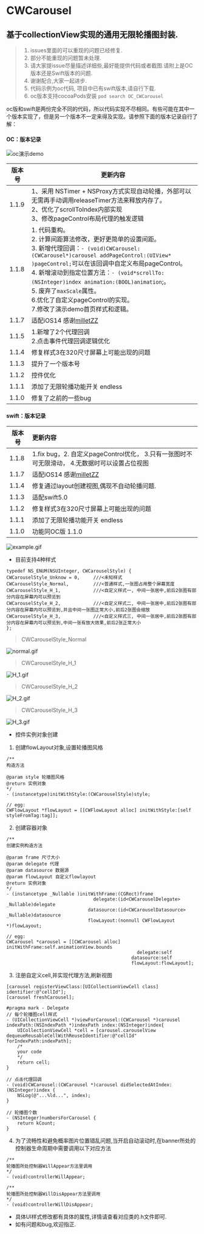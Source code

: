 # CWCarousel 

## 基于collectionView实现的通用无限轮播图封装.

> 1. issues里面的可以重现的问题已经修复.
> 2. 部分不能重现的问题暂未处理.
> 3. 请大家提issue尽量描述详细些,最好能提供代码或者截图.请附上是OC版本还是Swift版本的问题.
> 4. 谢谢配合,大家一起进步.
> 5. 代码示例为oc代码, 项目中已有swift版本,请自行下载. 
> 6. oc版本支持cocoaPods安装 `pod search OC_CWCarousel`

oc版和swift是两份完全不同的代码，所以代码实现不尽相同。有些可能在其中一个版本实现了，但是另一个版本不一定来得及实现。请参照下面的版本记录自行了解：

#### OC：版本记录
![oc演示demo](https://github.com/baozoudiudiu/CWCarousel/blob/master/CWCarouselDemo/oc_demo.png?raw=true)

| 版本号 | 更新内容 |
| ------ | ------ |
| 1.1.9 | 1、采用 NSTimer + NSProxy方式实现自动轮播，外部可以无需再手动调用releaseTimer方法来释放内存了。<br /> 2、优化了scrollToIndex内部实现 <br /> 3、修改pageControl布局代理的触发逻辑 |
| 1.1.8 | 1. 代码重构。<br />2. 计算间距算法修改，更好更简单的设置间距。<br />3. 新增代理回调：`- (void)CWCarousel:(CWCarousel*)carousel addPageControl:(UIView* )pageControl;`可以在该回调中自定义布局pageControl。<br />4. 新增滚动到指定位置方法：`- (void*scrollTo:(NSInteger)index animation:(BOOL)animation`;。<br />5. 废弃了`maxScale`属性。<br />6.优化了自定义pageControl的实现。<br />7.修改了演示demo首页样式和逻辑。 |
| 1.1.7 | 适配iOS14 感谢[milletZZ](https://github.com/milletZZ) |
| 1.1.5 | 1.新增了2个代理回调<br/>2.点击事件代理回调逻辑优化 |
| 1.1.4 | 修复样式3在320尺寸屏幕上可能出现的问题 |
| 1.1.3 | 提升了一个版本号 |
| 1.1.2 | 控件优化 |
| 1.1.1 | 添加了无限轮播功能开关 endless |
| 1.1.0 | 修复了之前的一些bug |

#### swift：版本记录
| 版本号 | 更新内容 |
| ------ | :----- |
| 1.1.8| 1.fix bug，2. 自定义pageControl优化， 3.只有一张图时不可无限滑动， 4.无数据时可以设置占位视图|
| 1.1.7 | 适配iOS14 感谢[milletZZ](https://github.com/milletZZ) |
| 1.1.4 | 修复通过layout创建视图,偶现不自动轮播问题. |
| 1.1.3 | 适配swift5.0 |
| 1.1.2 | 修复样式3在320尺寸屏幕上可能出现的问题 |
| 1.1.1 | 添加了无限轮播功能开关 endless |
| 1.1.0 | 功能同OC版 1.1.0 |

<!--![example.gif](https://github.com/baozoudiudiu/CWCarousel/blob/master/CWCarousel/Sources/example.gif)-->
![example.gif](https://upload-images.jianshu.io/upload_images/3096223-64b23965562677f7.gif?imageMogr2/auto-orient/strip)

* 目前支持4种样式
```
typedef NS_ENUM(NSUInteger, CWCarouselStyle) {
CWCarouselStyle_Unknow = 0,     ///<未知样式
CWCarouselStyle_Normal,         ///<普通样式,一张图占用整个屏幕宽度
CWCarouselStyle_H_1,            ///<自定义样式一, 中间一张居中,前后2张图有部分内容在屏幕内可以预览到
CWCarouselStyle_H_2,            ///<自定义样式二, 中间一张居中,前后2张图有部分内容在屏幕内可以预览到,并且中间一张图正常大小,前后2张图会缩放
CWCarouselStyle_H_3,            ///<自定义样式三, 中间一张居中,前后2张图有部分内容在屏幕内可以预览到,中间一张有放大效果,前后2张正常大小
};
```
> CWCarouselStyle_Normal

<!--![normal.gif](https://github.com/baozoudiudiu/CWCarousel/blob/master/CWCarousel/Sources/normal.gif)-->
![normal.gif](https://upload-images.jianshu.io/upload_images/3096223-7a745a375cf86b75.gif?imageMogr2/auto-orient/strip)

> CWCarouselStyle_H_1

<!--![H_1.gif](https://github.com/baozoudiudiu/CWCarousel/blob/master/CWCarousel/Sources/H_1.gif)-->
![H_1.gif](https://upload-images.jianshu.io/upload_images/3096223-04925d699694000a.gif?imageMogr2/auto-orient/strip)
> CWCarouselStyle_H_2

<!--![H_2.gif](https://github.com/baozoudiudiu/CWCarousel/blob/master/CWCarousel/Sources/H_2.gif)-->
![H_2.gif](https://upload-images.jianshu.io/upload_images/3096223-158f78ab0329288e.gif?imageMogr2/auto-orient/strip)

> CWCarouselStyle_H_3

<!--![H_3.gif](https://github.com/baozoudiudiu/CWCarousel/blob/master/CWCarousel/Sources/H_3.gif)-->
![H_3.gif](https://upload-images.jianshu.io/upload_images/3096223-39307907361b1e4d.gif?imageMogr2/auto-orient/strip)

* 控件实例对象创建
1. 创建flowLayout对象,设置轮播图风格
```
/**
构造方法

@param style 轮播图风格
@return 实例对象
*/
- (instancetype)initWithStyle:(CWCarouselStyle)style;

// egg:
CWFlowLayout *flowLayout = [[CWFlowLayout alloc] initWithStyle:[self styleFromTag:tag]];
```
2. 创建容器对象
```
/**
创建实例构造方法

@param frame 尺寸大小
@param delegate 代理
@param datasource 数据源
@param flowLayout 自定义flowlayout
@return 实例对象
*/
- (instancetype _Nullable )initWithFrame:(CGRect)frame
                                delegate:(id<CWCarouselDelegate> _Nullable)delegate
                              datasource:(id<CWCarouselDatasource> _Nullable)datasource
                              flowLayout:(nonnull CWFlowLayout *)flowLayout;

// egg:
CWCarousel *carousel = [[CWCarousel alloc] initWithFrame:self.animationView.bounds
                                                delegate:self
                                              datasource:self
                                              flowLayout:flowLayout];
```
3. 注册自定义cell,并实现代理方法,刷新视图
```
[carousel registerViewClass:[UICollectionViewCell class] identifier:@"cellId"];
[carousel freshCarousel];

#pragma mark - Delegate
// 每个轮播图cell样式
- (UICollectionViewCell *)viewForCarousel:(CWCarousel *)carousel indexPath:(NSIndexPath *)indexPath index:(NSInteger)index{
    UICollectionViewCell *cell = [carousel.carouselView dequeueReusableCellWithReuseIdentifier:@"cellId" forIndexPath:indexPath];
    /*
    your code
    */
    return cell;
}

// 点击代理回调
- (void)CWCarousel:(CWCarousel *)carousel didSelectedAtIndex:(NSInteger)index {
    NSLog(@"...%ld...", index);
}

// 轮播图个数
- (NSInteger)numbersForCarousel {
    return kCount;
}
```

4. 为了流畅性和避免概率图片位置错乱问题,当开启自动滚动时,在banner所处的控制器生命周期中需要调用以下对应方法
```
/**
轮播图所处控制器WillAppear方法里调用
*/
- (void)controllerWillAppear;

/**
轮播图所处控制器WillDisAppear方法里调用
*/
- (void)controllerWillDisAppear;
```
* 具体UI样式修改都有具体的属性,详情请查看对应类的.h文件即可. 
* 如有问题和bug,欢迎指正.

